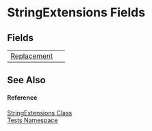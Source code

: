 # StringExtensions Fields




## Fields
<table>
<tr>
<td><a href="F_Tests_StringExtensions_Replacement.md">Replacement</a></td>
<td> </td></tr>
</table>

## See Also


#### Reference
<a href="T_Tests_StringExtensions.md">StringExtensions Class</a>  
<a href="N_Tests.md">Tests Namespace</a>  
